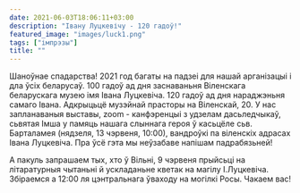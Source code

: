 ```yaml
---
date: 2021-06-03T18:06:11+03:00
description: "Івану Луцкевічу - 120 гадоў!"
featured_image: "images/luck1.png"
tags: ["імпрэзы"]
title: ""
---
```


Шаноўнае спадарства! 2021 год багаты на падзеi для нашай арганiзацыi i дла ўсiх беларусаў. 100 гадоў ад дня заснаваньня Вiленскага беларускага музею iмя Iвана Луцкевiча. 120 гадоў ад дня нараджэньня самаго Iвана. Адкрыцьцё музэйнай прасторы на Вiленскай, 20. У нас запланаваныя выставы, zoom - канфэренцыi з удзелам дасьледчыкаў, сьвятая Iмша у памяць нашага слыннага героя ў касьцёле сьв. Барталамея (нядзеля, 13 чэрвеня, 10:00), вандроўкi па вiленскiх адрасах Iвана Луцкевiча. Пра ўсё гэта мы неўзабаве напішам падрабязьней!

A пакуль запрашаем тых, хто ў Вільні, 9 чэрвеня прыйсьці на лiтаратурныя чытаньнi й ускладаньне кветак на магiлу I.Луцкевiчa. Збiраемся а 12:00 ля цэнтральнага ўваходу на могiлкi Росы. Чакаем вас!
